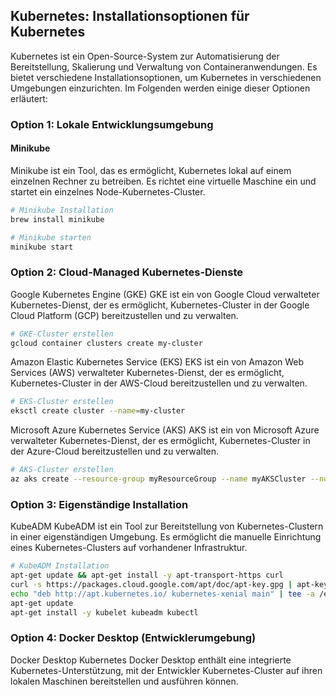 ## Kubernetes: Installationsoptionen für Kubernetes

Kubernetes ist ein Open-Source-System zur Automatisierung der Bereitstellung, Skalierung und Verwaltung von Containeranwendungen. Es bietet verschiedene Installationsoptionen, um Kubernetes in verschiedenen Umgebungen einzurichten. Im Folgenden werden einige dieser Optionen erläutert:

### Option 1: Lokale Entwicklungsumgebung

#### Minikube

Minikube ist ein Tool, das es ermöglicht, Kubernetes lokal auf einem einzelnen Rechner zu betreiben. Es richtet eine virtuelle Maschine ein und startet ein einzelnes Node-Kubernetes-Cluster.

```bash
# Minikube Installation
brew install minikube

# Minikube starten
minikube start
```

### Option 2: Cloud-Managed Kubernetes-Dienste
Google Kubernetes Engine (GKE)
GKE ist ein von Google Cloud verwalteter Kubernetes-Dienst, der es ermöglicht, Kubernetes-Cluster in der Google Cloud Platform (GCP) bereitzustellen und zu verwalten.

```bash
# GKE-Cluster erstellen
gcloud container clusters create my-cluster
```

Amazon Elastic Kubernetes Service (EKS)
EKS ist ein von Amazon Web Services (AWS) verwalteter Kubernetes-Dienst, der es ermöglicht, Kubernetes-Cluster in der AWS-Cloud bereitzustellen und zu verwalten.

```bash
# EKS-Cluster erstellen
eksctl create cluster --name=my-cluster
```

Microsoft Azure Kubernetes Service (AKS)
AKS ist ein von Microsoft Azure verwalteter Kubernetes-Dienst, der es ermöglicht, Kubernetes-Cluster in der Azure-Cloud bereitzustellen und zu verwalten.

```bash
# AKS-Cluster erstellen
az aks create --resource-group myResourceGroup --name myAKSCluster --node-count 1 --enable-addons monitoring --generate-ssh-keys
```

### Option 3: Eigenständige Installation
KubeADM
KubeADM ist ein Tool zur Bereitstellung von Kubernetes-Clustern in einer eigenständigen Umgebung. Es ermöglicht die manuelle Einrichtung eines Kubernetes-Clusters auf vorhandener Infrastruktur.

```bash
# KubeADM Installation
apt-get update && apt-get install -y apt-transport-https curl
curl -s https://packages.cloud.google.com/apt/doc/apt-key.gpg | apt-key add -
echo "deb http://apt.kubernetes.io/ kubernetes-xenial main" | tee -a /etc/apt/sources.list.d/kubernetes.list
apt-get update
apt-get install -y kubelet kubeadm kubectl
```

### Option 4: Docker Desktop (Entwicklerumgebung)
Docker Desktop Kubernetes
Docker Desktop enthält eine integrierte Kubernetes-Unterstützung, mit der Entwickler Kubernetes-Cluster auf ihren lokalen Maschinen bereitstellen und ausführen können.